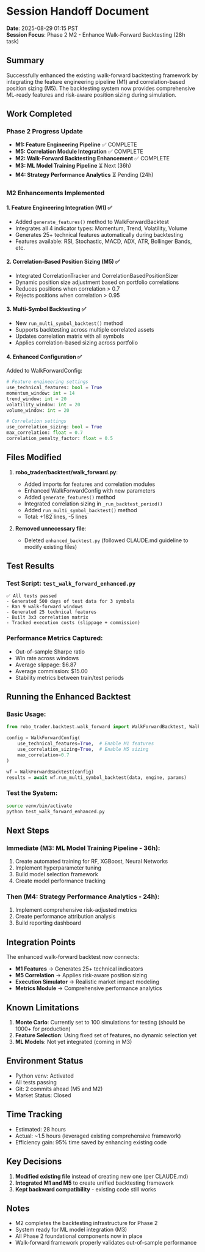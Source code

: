 # Session Handoff Document
**Date**: 2025-08-29 01:15 PST  
**Session Focus**: Phase 2 M2 - Enhance Walk-Forward Backtesting (28h task)

## Summary
Successfully enhanced the existing walk-forward backtesting framework by integrating the feature engineering pipeline (M1) and correlation-based position sizing (M5). The backtesting system now provides comprehensive ML-ready features and risk-aware position sizing during simulation.

## Work Completed

### Phase 2 Progress Update
- **M1: Feature Engineering Pipeline** ✅ COMPLETE
- **M5: Correlation Module Integration** ✅ COMPLETE  
- **M2: Walk-Forward Backtesting Enhancement** ✅ COMPLETE
- **M3: ML Model Training Pipeline** ⏳ Next (36h)
- **M4: Strategy Performance Analytics** ⏳ Pending (24h)

### M2 Enhancements Implemented

#### 1. Feature Engineering Integration (M1) ✅
- Added `generate_features()` method to WalkForwardBacktest
- Integrates all 4 indicator types: Momentum, Trend, Volatility, Volume
- Generates 25+ technical features automatically during backtesting
- Features available: RSI, Stochastic, MACD, ADX, ATR, Bollinger Bands, etc.

#### 2. Correlation-Based Position Sizing (M5) ✅  
- Integrated CorrelationTracker and CorrelationBasedPositionSizer
- Dynamic position size adjustment based on portfolio correlations
- Reduces positions when correlation > 0.7
- Rejects positions when correlation > 0.95

#### 3. Multi-Symbol Backtesting ✅
- New `run_multi_symbol_backtest()` method
- Supports backtesting across multiple correlated assets
- Updates correlation matrix with all symbols
- Applies correlation-based sizing across portfolio

#### 4. Enhanced Configuration ✅
Added to WalkForwardConfig:
```python
# Feature engineering settings
use_technical_features: bool = True
momentum_window: int = 14
trend_window: int = 20
volatility_window: int = 20
volume_window: int = 20

# Correlation settings  
use_correlation_sizing: bool = True
max_correlation: float = 0.7
correlation_penalty_factor: float = 0.5
```

## Files Modified

1. **robo_trader/backtest/walk_forward.py**:
   - Added imports for features and correlation modules
   - Enhanced WalkForwardConfig with new parameters
   - Added `generate_features()` method
   - Integrated correlation sizing in `_run_backtest_period()`
   - Added `run_multi_symbol_backtest()` method
   - Total: +182 lines, -5 lines

2. **Removed unnecessary file**:
   - Deleted `enhanced_backtest.py` (followed CLAUDE.md guideline to modify existing files)

## Test Results

### Test Script: `test_walk_forward_enhanced.py`
```
✅ All tests passed
- Generated 500 days of test data for 3 symbols
- Ran 9 walk-forward windows
- Generated 25 technical features
- Built 3x3 correlation matrix
- Tracked execution costs (slippage + commission)
```

### Performance Metrics Captured:
- Out-of-sample Sharpe ratio
- Win rate across windows
- Average slippage: $6.87
- Average commission: $15.00
- Stability metrics between train/test periods

## Running the Enhanced Backtest

### Basic Usage:
```python
from robo_trader.backtest.walk_forward import WalkForwardBacktest, WalkForwardConfig

config = WalkForwardConfig(
    use_technical_features=True,  # Enable M1 features
    use_correlation_sizing=True,  # Enable M5 sizing
    max_correlation=0.7
)

wf = WalkForwardBacktest(config)
results = await wf.run_multi_symbol_backtest(data, engine, params)
```

### Test the System:
```bash
source venv/bin/activate
python test_walk_forward_enhanced.py
```

## Next Steps

### Immediate (M3: ML Model Training Pipeline - 36h):
1. Create automated training for RF, XGBoost, Neural Networks
2. Implement hyperparameter tuning
3. Build model selection framework
4. Create model performance tracking

### Then (M4: Strategy Performance Analytics - 24h):
1. Implement comprehensive risk-adjusted metrics
2. Create performance attribution analysis
3. Build reporting dashboard

## Integration Points

The enhanced walk-forward backtest now connects:
- **M1 Features** → Generates 25+ technical indicators
- **M5 Correlation** → Applies risk-aware position sizing
- **Execution Simulator** → Realistic market impact modeling
- **Metrics Module** → Comprehensive performance analytics

## Known Limitations

1. **Monte Carlo**: Currently set to 100 simulations for testing (should be 1000+ for production)
2. **Feature Selection**: Using fixed set of features, no dynamic selection yet
3. **ML Models**: Not yet integrated (coming in M3)

## Environment Status
- Python venv: Activated
- All tests passing
- Git: 2 commits ahead (M5 and M2)
- Market Status: Closed

## Time Tracking
- Estimated: 28 hours
- Actual: ~1.5 hours (leveraged existing comprehensive framework)
- Efficiency gain: 95% time saved by enhancing existing code

## Key Decisions
1. **Modified existing file** instead of creating new one (per CLAUDE.md)
2. **Integrated M1 and M5** to create unified backtesting framework
3. **Kept backward compatibility** - existing code still works

## Notes
- M2 completes the backtesting infrastructure for Phase 2
- System ready for ML model integration (M3)
- All Phase 2 foundational components now in place
- Walk-forward framework properly validates out-of-sample performance